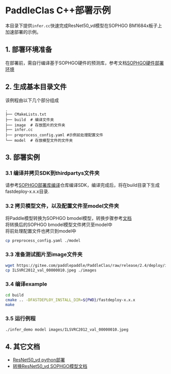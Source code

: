 # PaddleClas C++部署示例

本目录下提供`infer.cc`快速完成ResNet50_vd模型在SOPHGO BM1684x板子上加速部署的示例。

## 1. 部署环境准备
在部署前，需自行编译基于SOPHGO硬件的预测库，参考文档[SOPHGO硬件部署环境](https://github.com/PaddlePaddle/FastDeploy/blob/develop/docs/cn/build_and_install#算能硬件部署环境)

## 2. 生成基本目录文件

该例程由以下几个部分组成
```text
.
├── CMakeLists.txt
├── build  # 编译文件夹
├── image  # 存放图片的文件夹
├── infer.cc
├── preprocess_config.yaml #示例前处理配置文件
└── model  # 存放模型文件的文件夹
```
## 3. 部署实例


### 3.1 编译并拷贝SDK到thirdpartys文件夹

请参考[SOPHGO部署库编译](https://github.com/PaddlePaddle/FastDeploy/blob/develop/docs/cn/build_and_install/sophgo.md)仓库编译SDK，编译完成后，将在build目录下生成fastdeploy-x.x.x目录.

### 3.2 拷贝模型文件，以及配置文件至model文件夹
将Paddle模型转换为SOPHGO bmodel模型，转换步骤参考[文档](../README.md)  
将转换后的SOPHGO bmodel模型文件拷贝至model中  
将前处理配置文件也拷贝到model中  
```bash
cp preprocess_config.yaml ./model
```

### 3.3 准备测试图片至image文件夹
```bash
wget https://gitee.com/paddlepaddle/PaddleClas/raw/release/2.4/deploy/images/ImageNet/ILSVRC2012_val_00000010.jpeg
cp ILSVRC2012_val_00000010.jpeg ./images
```

### 3.4 编译example

```bash
cd build
cmake .. -DFASTDEPLOY_INSTALL_DIR=${PWD}/fastdeploy-x.x.x
make
```

### 3.5 运行例程

```bash
./infer_demo model images/ILSVRC2012_val_00000010.jpeg
```

## 4. 其它文档
- [ResNet50_vd python部署](../python)
- [转换ResNet50_vd SOPHGO模型文档](../README.md)

